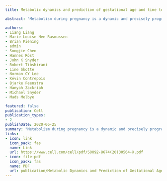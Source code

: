 ```yaml
---
title: Metabolic dynamics and prediction of gestational age and time to delivery in pregnant women

abstract: "Metabolism during pregnancy is a dynamic and precisely programmed process, the failure of which can bring devastating consequences to the mother and fetus. To define a high-resolution temporal profile of metabolites during healthy pregnancy, we analyzed the untargeted metabolome of 784 weekly blood samples from 30 pregnant women. Broad changes and a highly choreographed profile were revealed: 4,995 metabolic features (of 9,651 total), 460 annotated compounds (of 687 total), and 34 human metabolic pathways (of 48 total) were significantly changed during pregnancy. Using linear models, we built a metabolic clock with five metabolites that time gestational age in high accordance with ultrasound (R = 0.92). Furthermore, two to three metabolites can identify when labor occurs (time to delivery within two, four, and eight weeks, AUROC ≥ 0.85). Our study represents a weekly characterization of the..."

authors:
- Liang Liang
- Marie-Louise Hee Rasmussen
- Brian Piening
- admin
- Songjie Chen
- Hannes Röst
- John K Snyder
- Robert Tibshirani
- Line Skotte
- Norman CY Lee
- Kévin Contrepois
- Bjarke Feenstra
- Hanyah Zackriah
- Michael Snyder
- Mads Melbye

featured: false
publication: Cell
publication_types:
- 2
publishDate: 2020-06-25
summary: "Metabolism during pregnancy is a dynamic and precisely programmed process, the failure of which can bring devastating consequences to the mother and fetus. To define a high-resolution temporal profile of metabolites during healthy pregnancy, we analyzed the untargeted metabolome of 784 weekly blood samples from 30 pregnant women. Broad changes and a highly choreographed profile were revealed: 4,995 metabolic features (of 9,651 total), 460 annotated compounds (of 687 total), and 34 human metabolic pathways (of 48 total) were significantly changed during pregnancy. Using linear models, we built a metabolic clock with five metabolites that time gestational age in high accordance with ultrasound (R = 0.92). Furthermore, two to three metabolites can identify when labor occurs (time to delivery within two, four, and eight weeks, AUROC ≥ 0.85). Our study represents a weekly characterization of the …"
links:
- icon: link
  icon_pack: fas
  name: Link
  url: https://www.cell.com/cell/pdf/S0092-8674(20)30564-X.pdf
- icon: file-pdf
  icon_pack: fas
  name: PDF
  url: publication/Metabolic Dynamics and Prediction of Gestational Age and Time to Delivery in Pregnant Women.pdf
---
```

